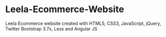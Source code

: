 # Leela-Ecommerce-Website
Leela Ecommerce website created with HTML5, CSS3, JavaScript, jQuery, Twitter Bootstrap 3.7x, Less and Angular JS
